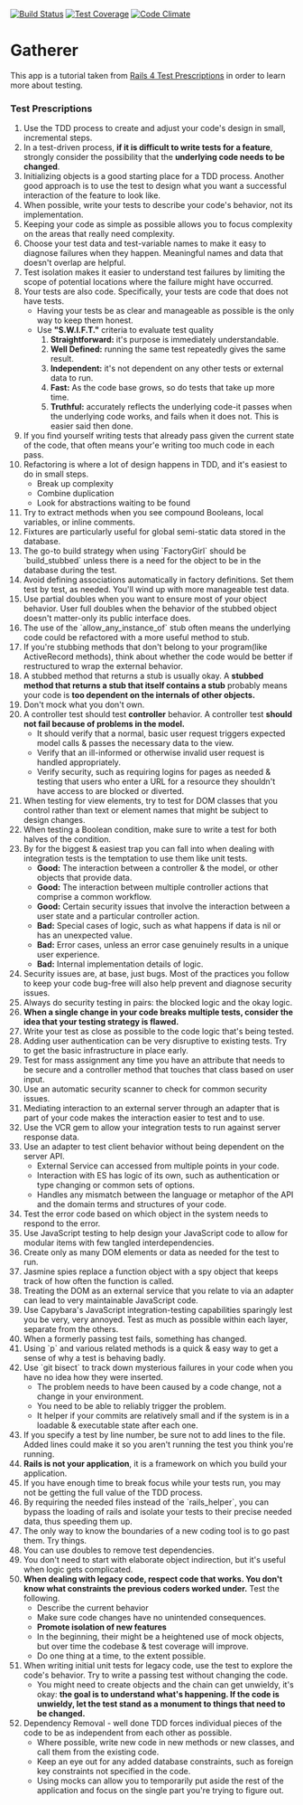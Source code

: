 [![Build Status](https://travis-ci.org/alejandroereyes/gatherer.svg?branch=master)](https://travis-ci.org/alejandroereyes/gatherer)  [![Test Coverage](https://codeclimate.com/github/alejandroereyes/gatherer/badges/coverage.svg)](https://codeclimate.com/github/alejandroereyes/gatherer/coverage)  [![Code Climate](https://codeclimate.com/github/alejandroereyes/gatherer/badges/gpa.svg)](https://codeclimate.com/github/alejandroereyes/gatherer)

# Gatherer
  This app is a tutorial taken from [Rails 4 Test Prescriptions](https://pragprog.com/book/nrtest2/rails-4-test-prescriptions) in order to learn more about testing.

### Test Prescriptions
  <ol>
    <li>Use the TDD process to create and adjust your code's design in small, incremental steps.</li>
    <li>In a test-driven process, <b>if it is difficult to write tests for a feature</b>, strongly consider the possibility that the <b>underlying code needs to be changed</b>.</li>
    <li>Initializing objects is a good starting place for a TDD process. Another good approach is to use the test to design what you want a successful interaction of the feature to look like.</li>
    <li>When possible, write your tests to describe your code's behavior, not its implementation.</li>
    <li>Keeping your code as simple as possible allows you to focus complexity on the areas that really need complexity.</li>
    <li>Choose your test data and test-variable names to make it easy to diagnose failures when they happen. Meaningful names and data that doesn't overlap are helpful.</li>
    <li>Test isolation makes it easier to understand test failures by limiting the scope of potential locations where the failure might have occurred.</li>
    <li>Your tests are also code. Specifically, your tests are code that does not have tests.
      <ul>
        <li>Having your tests be as clear and manageable as possible is the only way to keep them honest.</li>
        <li>Use <b>"S.W.I.F.T."</b> criteria to evaluate test quality
          <ol>
            <li><b>Straightforward:</b> it's purpose is immediately understandable.</li>
            <li><b>Well Defined:</b> running the same test repeatedly gives the same result.</li>
            <li><b>Independent:</b> it's not dependent on any other tests or external data to run.</li>
            <li><b>Fast:</b> As the code base grows, so do tests that take up more time.</li>
            <li><b>Truthful:</b> accurately reflects the underlying code-it passes when the underlying code works, and fails when it does not. This is easier said then done.</li>
          </ol>
        </li>
      </ul>
    </li>
    <li>If you find yourself writing tests that already pass given the current state of the code, that often means your'e writing too much code in each pass.</li>
    <li>Refactoring is where a lot of design happens in TDD, and it's easiest to do in small steps.
      <ul>
      <li>Break up complexity</li>
      <li>Combine duplication</li>
      <li>Look for abstractions waiting to be found</li>
      </ul>
    </li>
    <li>Try to extract methods when you see compound Booleans, local variables, or inline comments.</li>
    <li>Fixtures are particularly useful for global semi-static data stored in the database.</li>
    <li>The go-to build strategy when using `FactoryGirl` should be `build_stubbed` unless there is a need for the object to be in the database during the test.</li>
    <li>Avoid defining associations automatically in factory definitions. Set them test by test, as needed. You'll wind up with more manageable test data.</li>
    <li>Use partial doubles when you want to ensure most of your object behavior. User full doubles when the behavior of the stubbed object doesn't matter-only its public interface does.</li>
    <li>The use of the `allow_any_instance_of` stub often means the underlying code could be refactored with a more useful method to stub.</li>
    <li>If you're stubbing methods that don't belong to your program(like ActiveRecord methods), think about whether the code would be better if restructured to wrap the external behavior.</li>
    <li>A stubbed method that returns a stub is usually okay. A <b>stubbed method that returns a stub that itself contains a stub</b> probably means your code is <b>too dependent on the internals of other objects.</b></li>
    <li>Don't mock what you don't own.</li>
    <li>A controller test should test <b>controller</b> behavior. A controller test <b>should not fail because of problems in the model.</b>
      <ul>
        <li>It should verify that a normal, basic user request triggers expected model calls & passes the necessary data to the view.</li>
        <li>Verify that an ill-informed or otherwise invalid user request is handled appropriately.</li>
        <li>Verify security, such as requiring logins for pages as needed & testing that users who enter a URL for a resource they shouldn't have access to are blocked or diverted.</li>
      </ul>
    </li>
    <li>When testing for view elements, try to test for DOM classes that you control rather than text or element names that might be subject to design changes.</li>
    <li>When testing a Boolean condition, make sure to write a test for both halves of the condition.</li>
    <li>By for the biggest & easiest trap you can fall into when dealing with integration tests is the temptation to use them like unit tests.
      <ul>
        <li><b>Good:</b> The interaction between a controller & the model, or other objects that provide data.</li>
        <li><b>Good:</b> The interaction between multiple controller actions that comprise a common workflow.</li>
        <li><b>Good:</b> Certain security issues that involve the interaction between a user state and a particular controller action.</li>
        <li><b>Bad:</b> Special cases of logic, such as what happens if data is nil or has an unexpected value.</li>
        <li><b>Bad:</b> Error cases, unless an error case genuinely results in a unique user experience.</li>
        <li><b>Bad:</b> Internal implementation details of logic.</li>
      </ul>
    </li>
    <li>Security issues are, at base, just bugs. Most of the practices you follow to keep your code bug-free will also help prevent and diagnose security issues.</li>
    <li>Always do security testing in pairs: the blocked logic and the okay logic.</li>
    <li><b>When a single change in your code breaks multiple tests, consider the idea that your testing strategy is flawed.</b></li>
    <li>Write your test as close as possible to the code logic that's being tested.</li>
    <li>Adding user authentication can be very disruptive to existing tests. Try to get the basic infrastructure in place early.</li>
    <li>Test for mass assignment any time you have an attribute that needs to be secure and a controller method that touches that class based on user input.</li>
    <li>Use an automatic security scanner to check for common security issues.</li>
    <li>Mediating interaction to an external server through an adapter that is part of your code makes the interaction easier to test and to use.</li>
    <li>Use the VCR gem to allow your integration tests to run against server response data.</li>
    <li>Use an adapter to test client behavior without being dependent on the server API.
      <ul>
        <li>External Service can accessed from multiple points in your code.</li>
        <li>Interaction with ES has logic of its own, such as authentication or type changing or common sets of options.</li>
        <li>Handles any mismatch between the language or metaphor of the API and the domain terms and structures of your code.</li>
      </ul>
    </li>
    <li>Test the error code based on which object in the system needs to respond to the error.</li>
    <li>Use JavaScript testing to help design your JavaScript code to allow for modular items with few tangled interdependencies.</li>
    <li>Create only as many DOM elements or data as needed for the test to run.</li>
    <li>Jasmine spies replace a function object with a spy object that keeps track of how often the function is called.</li>
    <li>Treating the DOM as an external service that you relate to via an adapter can lead to very maintainable JavaScript code.</li>
    <li>Use Capybara's JavaScript integration-testing capabilities sparingly lest you be very, very annoyed. Test as much as possible within each layer, separate from the others.</li>
    <li>When a formerly passing test fails, something has changed.</li>
    <li>Using `p` and various related methods is a quick & easy way to get a sense of why a test is behaving badly.</li>
    <li>Use `git bisect` to track down mysterious failures in your code when you have no idea how they were inserted.
      <ul>
      <li>The problem needs to have been caused by a code change, not a change in your environment.</li>
      <li>You need to be able to reliably trigger the problem.</li>
      <li>It helper if your commits are relatively small and if the system is in a loadable & executable state after each one.</li>
      </ul>
    </li>
    <li>If you specify a test by line number, be sure not to add lines to the file. Added lines could make it so you aren't running the test you think you're running.</li>
    <li><b>Rails is not your application</b>, it is a framework on which you build your application.</li>
    <li>If you have enough time to break focus while your tests run, you may not be getting the full value of the TDD process.</li>
    <li>By requiring the needed files instead of the `rails_helper`, you can bypass the loading of rails and isolate your tests to their precise needed data, thus speeding them up.</li>
    <li>The only way to know the boundaries of a new coding tool is to go past them. Try things.</li>
    <li>You can use doubles to remove test dependencies.</li>
    <li>You don't need to start with elaborate object indirection, but it's useful when logic gets complicated.</li>
    <li><b>When dealing with legacy code, respect code that works. You don't know what constraints the previous coders worked under.</b> Test the following.
      <ul>
        <li>Describe the current behavior</li>
        <li>Make sure code changes have no unintended consequences.</li>
        <li><b>Promote isolation of new features</b></li>
        <li>In the beginning, their might be a heightened use of mock objects, but over time the codebase & test coverage will improve.</li>
        <li>Do one thing at a time, to the extent possible.</li>
      </ul>
    </li>
    <li>When writing initial unit tests for legacy code, use the test to explore the code's behavior. Try to write a passing test without changing the code.
      <ul>
        <li>You might need to create objects and the chain can get unwieldy, it's okay: <b>the goal is to understand what's happening. If the code is unwieldy, let the test stand as a monument to things that need to be changed.</b></li>
      </ul>
    </li>
    <li>Dependency Removal - well done TDD forces individual pieces of the code to be as independent from each other as possible.
      <ul>
        <li>Where possible, write new code in new methods or new classes, and call them from the existing code.</li>
        <li>Keep an eye out for any added database constraints, such as foreign key constraints not specified in the code.</li>
        <li>Using mocks can allow you to temporarily put aside the rest of the application and focus on the single part you're trying to figure out.</li>
      </ul>
    </li>
  </ol>
